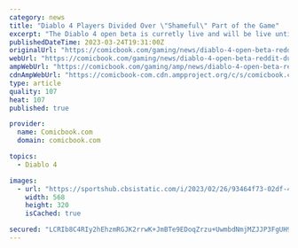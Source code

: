 ```yaml
---
category: news
title: "Diablo 4 Players Divided Over \"Shameful\" Part of the Game"
excerpt: "The Diablo 4 open beta is curretly live and will be live until March 27. And it doesn't matter if you're on PC, PS4, PS5, Xbox One, Xbox Series S, or Xbox Series X, you can access the beta, which ..."
publishedDateTime: 2023-03-24T19:31:00Z
originalUrl: "https://comicbook.com/gaming/news/diablo-4-open-beta-reddit-dungeons/"
webUrl: "https://comicbook.com/gaming/news/diablo-4-open-beta-reddit-dungeons/"
ampWebUrl: "https://comicbook.com/gaming/amp/news/diablo-4-open-beta-reddit-dungeons/"
cdnAmpWebUrl: "https://comicbook-com.cdn.ampproject.org/c/s/comicbook.com/gaming/amp/news/diablo-4-open-beta-reddit-dungeons/"
type: article
quality: 107
heat: 107
published: true

provider:
  name: Comicbook.com
  domain: comicbook.com

topics:
  - Diablo 4

images:
  - url: "https://sportshub.cbsistatic.com/i/2023/02/26/93464f73-02df-4c44-ad6d-5d551e79f6d7/new-games-out-this-month.png?width=568&height=320"
    width: 568
    height: 320
    isCached: true

secured: "LCRIb8C4RIy2hEhzmRGJK2rrwK+JmBTe9EDoqZrzu+UwmbdNmjMZJJP3FgUH9SRnoWdDVPDCJOOOh0VpbTkjRJqxwugA1apBMNbDyP7HL4ZhZ52O4axjMp0Q/xd9x9ksVoCdNje+D+yTBxLrcBycfl3SSOXVDoOoaOE7Aw36LjkZRW8/5I7yg3uX/rJp1BPvFLWlFGXMjsUnvGIxHUqeNvq7csaelMIK0ImsNc9+9rY0kTmd8zcMR7wSEsfn8P/Q3EmJzqD4yRunU/UZXlI91lO9p0UrjHf1/wegiFt8jg0/eM3kdeP7LCpxVASm20Z6OPn3CR8Rk+2E5vttAPSrh5S9ju8xeeE+3GnRE4GX8CM=;M3mJ/7n3vXcKXUdxTGhHSw=="
---
```


